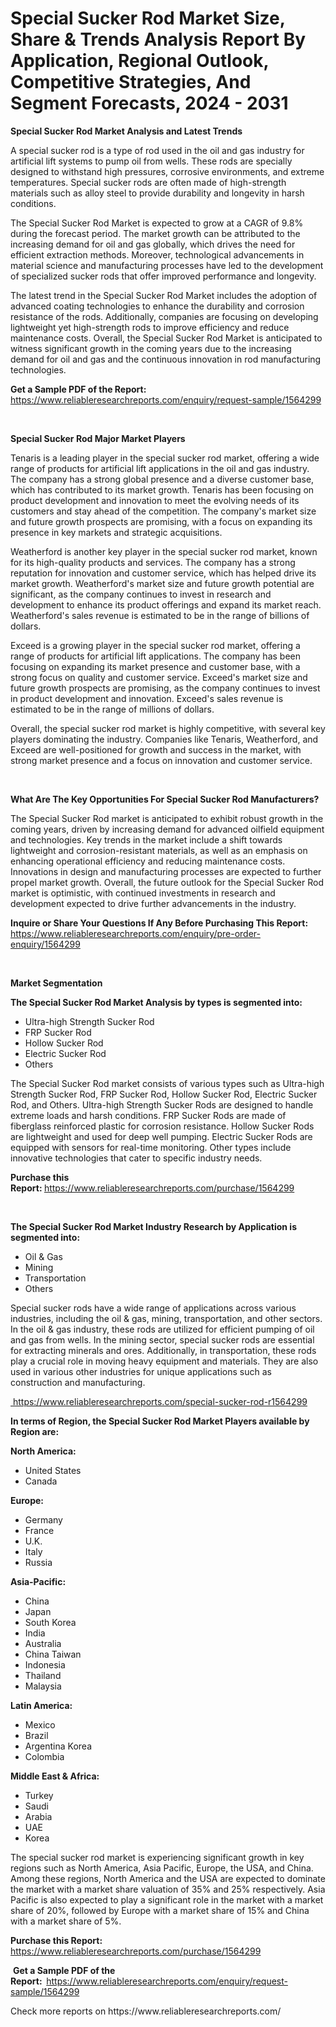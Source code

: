 <p><h1>Special Sucker Rod Market Size, Share & Trends Analysis Report By Application, Regional Outlook, Competitive Strategies, And Segment Forecasts, 2024 - 2031</h1></p><p><strong>Special Sucker Rod Market Analysis and Latest Trends</strong></p>
<p><p>A special sucker rod is a type of rod used in the oil and gas industry for artificial lift systems to pump oil from wells. These rods are specially designed to withstand high pressures, corrosive environments, and extreme temperatures. Special sucker rods are often made of high-strength materials such as alloy steel to provide durability and longevity in harsh conditions.</p><p>The Special Sucker Rod Market is expected to grow at a CAGR of 9.8% during the forecast period. The market growth can be attributed to the increasing demand for oil and gas globally, which drives the need for efficient extraction methods. Moreover, technological advancements in material science and manufacturing processes have led to the development of specialized sucker rods that offer improved performance and longevity.</p><p>The latest trend in the Special Sucker Rod Market includes the adoption of advanced coating technologies to enhance the durability and corrosion resistance of the rods. Additionally, companies are focusing on developing lightweight yet high-strength rods to improve efficiency and reduce maintenance costs. Overall, the Special Sucker Rod Market is anticipated to witness significant growth in the coming years due to the increasing demand for oil and gas and the continuous innovation in rod manufacturing technologies.</p></p>
<p><strong>Get a Sample PDF of the Report:&nbsp;</strong> <a href="https://www.reliableresearchreports.com/enquiry/request-sample/1564299">https://www.reliableresearchreports.com/enquiry/request-sample/1564299</a></p>
<p>&nbsp;</p>
<p><strong>Special Sucker Rod Major Market Players</strong></p>
<p><p>Tenaris is a leading player in the special sucker rod market, offering a wide range of products for artificial lift applications in the oil and gas industry. The company has a strong global presence and a diverse customer base, which has contributed to its market growth. Tenaris has been focusing on product development and innovation to meet the evolving needs of its customers and stay ahead of the competition. The company's market size and future growth prospects are promising, with a focus on expanding its presence in key markets and strategic acquisitions.</p><p>Weatherford is another key player in the special sucker rod market, known for its high-quality products and services. The company has a strong reputation for innovation and customer service, which has helped drive its market growth. Weatherford's market size and future growth potential are significant, as the company continues to invest in research and development to enhance its product offerings and expand its market reach. Weatherford's sales revenue is estimated to be in the range of billions of dollars.</p><p>Exceed is a growing player in the special sucker rod market, offering a range of products for artificial lift applications. The company has been focusing on expanding its market presence and customer base, with a strong focus on quality and customer service. Exceed's market size and future growth prospects are promising, as the company continues to invest in product development and innovation. Exceed's sales revenue is estimated to be in the range of millions of dollars.</p><p>Overall, the special sucker rod market is highly competitive, with several key players dominating the industry. Companies like Tenaris, Weatherford, and Exceed are well-positioned for growth and success in the market, with strong market presence and a focus on innovation and customer service.</p></p>
<p>&nbsp;</p>
<p><strong>What Are The Key Opportunities For Special Sucker Rod Manufacturers?</strong></p>
<p><p>The Special Sucker Rod market is anticipated to exhibit robust growth in the coming years, driven by increasing demand for advanced oilfield equipment and technologies. Key trends in the market include a shift towards lightweight and corrosion-resistant materials, as well as an emphasis on enhancing operational efficiency and reducing maintenance costs. Innovations in design and manufacturing processes are expected to further propel market growth. Overall, the future outlook for the Special Sucker Rod market is optimistic, with continued investments in research and development expected to drive further advancements in the industry.</p></p>
<p><strong>Inquire or Share Your Questions If Any Before Purchasing This Report:</strong> <a href="https://www.reliableresearchreports.com/enquiry/pre-order-enquiry/1564299">https://www.reliableresearchreports.com/enquiry/pre-order-enquiry/1564299</a></p>
<p>&nbsp;</p>
<p><strong>Market Segmentation</strong></p>
<p><strong>The Special Sucker Rod Market Analysis by types is segmented into:</strong></p>
<p><ul><li>Ultra-high Strength Sucker Rod</li><li>FRP Sucker Rod</li><li>Hollow Sucker Rod</li><li>Electric Sucker Rod</li><li>Others</li></ul></p>
<p><p>The Special Sucker Rod market consists of various types such as Ultra-high Strength Sucker Rod, FRP Sucker Rod, Hollow Sucker Rod, Electric Sucker Rod, and Others. Ultra-high Strength Sucker Rods are designed to handle extreme loads and harsh conditions. FRP Sucker Rods are made of fiberglass reinforced plastic for corrosion resistance. Hollow Sucker Rods are lightweight and used for deep well pumping. Electric Sucker Rods are equipped with sensors for real-time monitoring. Other types include innovative technologies that cater to specific industry needs.</p></p>
<p><strong>Purchase this Report:&nbsp;</strong><a href="https://www.reliableresearchreports.com/purchase/1564299">https://www.reliableresearchreports.com/purchase/1564299</a></p>
<p>&nbsp;</p>
<p><strong>The Special Sucker Rod Market Industry Research by Application is segmented into:</strong></p>
<p><ul><li>Oil & Gas</li><li>Mining</li><li>Transportation</li><li>Others</li></ul></p>
<p><p>Special sucker rods have a wide range of applications across various industries, including the oil & gas, mining, transportation, and other sectors. In the oil & gas industry, these rods are utilized for efficient pumping of oil and gas from wells. In the mining sector, special sucker rods are essential for extracting minerals and ores. Additionally, in transportation, these rods play a crucial role in moving heavy equipment and materials. They are also used in various other industries for unique applications such as construction and manufacturing.</p></p>
<p><a href="https://www.reliableresearchreports.com/special-sucker-rod-r1564299">&nbsp;https://www.reliableresearchreports.com/special-sucker-rod-r1564299</a></p>
<p><strong>In terms of Region, the Special Sucker Rod Market Players available by Region are:</strong></p>
<p>
    <p> <strong> North America: </strong>
        <ul>
            <li>United States</li>
            <li>Canada</li>
        </ul>
        </p> 
    <p> <strong> Europe: </strong>
        <ul>
            <li>Germany</li>
            <li>France</li>
            <li>U.K.</li>
            <li>Italy</li>
            <li>Russia</li>
        </ul>
        </p> 
    <p> <strong> Asia-Pacific: </strong>
        <ul>
            <li>China</li>
            <li>Japan</li>
            <li>South Korea</li>
            <li>India</li>
            <li>Australia</li>
            <li>China Taiwan</li>
            <li>Indonesia</li>
            <li>Thailand</li>
            <li>Malaysia</li>
        </ul>
        </p> 
    <p> <strong> Latin America: </strong>
        <ul>
            <li>Mexico</li>
            <li>Brazil</li>
            <li>Argentina Korea</li>
            <li>Colombia</li>
        </ul>
        </p> 
    <p> <strong> Middle East & Africa: </strong>
        <ul>
            <li>Turkey</li>
            <li>Saudi</li>
            <li>Arabia</li>
            <li>UAE</li>
            <li>Korea</li>
        </ul>
    </p>
    </p>
<p><p>The special sucker rod market is experiencing significant growth in key regions such as North America, Asia Pacific, Europe, the USA, and China. Among these regions, North America and the USA are expected to dominate the market with a market share valuation of 35% and 25% respectively. Asia Pacific is also expected to play a significant role in the market with a market share of 20%, followed by Europe with a market share of 15% and China with a market share of 5%.</p></p>
<p><strong>Purchase this Report: </strong><a href="https://www.reliableresearchreports.com/purchase/1564299">https://www.reliableresearchreports.com/purchase/1564299</a></p>
<p>&nbsp;<strong>Get a Sample PDF of the Report:&nbsp;&nbsp;</strong><a href="https://www.reliableresearchreports.com/enquiry/request-sample/1564299">https://www.reliableresearchreports.com/enquiry/request-sample/1564299</a></p>
<p><strong></strong></p>
<p>Check more reports on https://www.reliableresearchreports.com/</p>